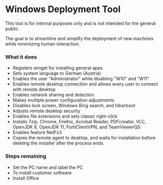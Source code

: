 # Windows Deployment Tool
This tool is for internal purposes only and is not intended for the general public.

The goal is to streamline and simplify the deployment of new machines while minimizing human interaction.

### What it does
- Registers winget for installing general apps
- Sets system language to German (Austria)
- Enables the user "Administrator" while disabling "W10" and "W11"
- Enables remote desktop connection and allows every user to connect with remote desktop
- Enables network sharing and detection
- Makes multiple power configuration adjustments
- Disables lock screen, Windows Bing search, and hiberboot
- Adjusts remote desktop security
- Enables file extensions and sets classic right-click
- Installs 7zip, Chrome, Firefox, Acrobat Reader, PDFcreator, VLC, OpenJDK 8, OpenJDK 11, FortiClientVPN, and TeamViewerQS
- Enables feature NetFx3
- Copies the remote agent to desktop, and waits for installation before deleting the installer after the process ends.

### Steps remaining
- Set the PC name and label the PC
- To install customer software
- Install Office